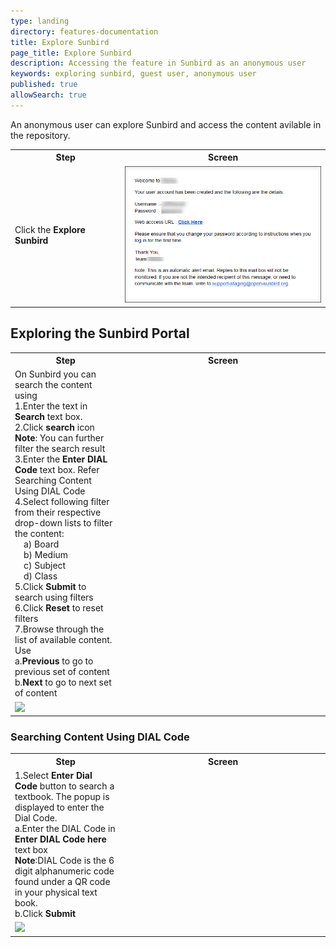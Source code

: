 ```yaml
---
type: landing
directory: features-documentation
title: Explore Sunbird
page_title: Explore Sunbird
description: Accessing the feature in Sunbird as an anonymous user 
keywords: exploring sunbird, guest user, anonymous user
published: true
allowSearch: true
---
```

An anonymous user can explore Sunbird and access the content avilable in the repository. 

<table>
	<tr>
		<th style="width:35%;">Step</th>
		<th style="width:65%;">Screen</th>
	</tr>
	<tr>
		<td>Click the <b>Explore Sunbird</b></td> 
	<td><img src="pages/features-documentation/images/welcomemessage.png"></td>
	</tr>
	</table>
	
## Exploring the Sunbird Portal

<table>
  <tr>
    <th style="width:35%;"><b>Step</b></th>
    <th style="width:65%;"><b>Screen</b></th>
  </tr>
  <tr>
   <td>On Sunbird you can search the content using
   <br>1.Enter the text in <b>Search</b> text box. 
   <br>2.Click <b>search</b> icon 
   <br><b>Note</b>: You can further filter the search result
   <br>3.Enter the <b>Enter DIAL Code</b> text box. Refer Searching Content Using DIAL Code
   <br>4.Select following filter from their respective drop-down lists to filter the content: 
     <br>&emsp;a) Board 
     <br>&emsp;b) Medium  
     <br>&emsp;c) Subject 
     <br>&emsp;d) Class 
   <br>5.Click <b>Submit</b> to search using filters
   <br>6.Click <b>Reset</b> to reset filters 
   <br>7.Browse through the list of available content. Use 
   <br>a.<b>Previous</b> to go to previous set of content 
   <br>b.<b>Next</b> to go to next set of content </td>
  </tr>
  <tr>
	  <td><img src="pages/features-documentation/images/explore_sunbird.png"></td>
	</tr>
</table>
   
### Searching Content Using DIAL Code
<table>
  <tr>
    <th style="width:35%;"><b>Step</b></th>
    <th style="width:65%;"><b>Screen</b></th>
  </tr>
  <tr>
  <td>1.Select <b>Enter Dial Code</b> button to search a textbook. The popup is displayed to enter the Dial Code.
  <br>a.Enter the DIAL Code in <b>Enter DIAL Code here</b> text box
  <br><b>Note</b>:DIAL Code is the 6 digit alphanumeric code found under a QR code in your physical text book. 
  <br>b.Click <b>Submit</b>
  </tr>
  <tr>
	<td><img src="pages/features-documentation/images/explore_sunbird_dial.png"></td>
	</tr>
</table>
   